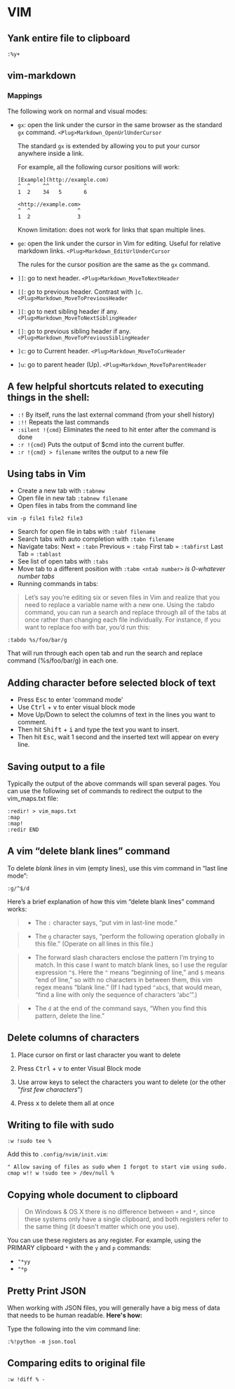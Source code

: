 # VIM

## Yank entire file to clipboard

```vim
:%y+
```

## vim-markdown 

### Mappings

The following work on normal and visual modes:

*   `gx`: open the link under the cursor in the same browser as the standard `gx` command. `<Plug>Markdown_OpenUrlUnderCursor`

    The standard `gx` is extended by allowing you to put your cursor anywhere inside a link.

    For example, all the following cursor positions will work:

    ```
    [Example](http://example.com)
    ^  ^    ^^   ^       ^
    1  2    34   5       6

    <http://example.com>
    ^  ^               ^
    1  2               3

    ```

    Known limitation: does not work for links that span multiple lines.

*   `ge`: open the link under the cursor in Vim for editing. Useful for relative markdown links. `<Plug>Markdown_EditUrlUnderCursor`

    The rules for the cursor position are the same as the `gx` command.

*   `]]`: go to next header. `<Plug>Markdown_MoveToNextHeader`

*   `[[`: go to previous header. Contrast with `]c`. `<Plug>Markdown_MoveToPreviousHeader`

*   `][`: go to next sibling header if any. `<Plug>Markdown_MoveToNextSiblingHeader`

*   `[]`: go to previous sibling header if any. `<Plug>Markdown_MoveToPreviousSiblingHeader`

*   `]c`: go to Current header. `<Plug>Markdown_MoveToCurHeader`

*   `]u`: go to parent header (Up). `<Plug>Markdown_MoveToParentHeader`

## A few helpful shortcuts related to executing things in the shell:

*   `:!` By itself, runs the last external command (from your shell history)
*   `:!!` Repeats the last commands
*   `:silent !{cmd}` Eliminates the need to hit enter after the command is done
*   `:r !{cmd}` Puts the output of $cmd into the current buffer.
*   `:r !{cmd} > filename` writes the output to a new file

## Using tabs in Vim

* Create a new tab with `:tabnew` 
* Open file in new tab `:tabnew filename`
* Open files in tabs from the command line

```shell
vim -p file1 file2 file3
```
* Search for open file in tabs with `:tabf filename`
* Search tabs with auto completion with `:tabn filename`
* Navigate tabs: Next = `:tabn` Previous = `:tabp` First tab = `:tabfirst` Last Tab = `:tablast`
* See list of open tabs with `:tabs`
* Move tab to a different position with `:tabm <ntab number>` _<tab number> is 0-whatever number tabs_ 
* Running commands in tabs:

> Let’s say you’re editing six or seven files in Vim and realize that you need to replace a variable name with a new one. Using the :tabdo command, you can run a search and replace through all of the tabs at once rather than changing each file individually. For instance, if you want to replace foo with bar, you’d run this:

```
:tabdo %s/foo/bar/g
```

That will run through each open tab and run the search and replace command (%s/foo/bar/g) in each one.

## Adding character before selected block of text

*   Press <kbd>Esc</kbd> to enter 'command mode'
*   Use <kbd>Ctrl</kbd> + <kbd>v</kbd> to enter visual block mode
*   Move Up/Down to select the columns of text in the lines you want to comment.
*   Then hit <kbd>Shift</kbd> + <kbd>i</kbd> and type the text you want to insert.
*   Then hit <kbd>Esc</kbd>, wait 1 second and the inserted text will appear on every line.

## Saving output to a file

Typically the output of the above commands will span several pages. You can use the following set of commands to redirect the output to the vim_maps.txt file:

```vim
:redir! > vim_maps.txt
:map
:map!
:redir END
```

## A vim “delete blank lines” command

To delete *blank lines* in vim (empty lines), use this vim command in “last line mode”:

```
:g/^$/d
```
Here’s a brief explanation of how this vim “delete blank lines” command works:

> * The `:` character says, “put vim in last\-line mode.”

> * The `g` character says, “perform the following operation globally in this file.” (Operate on all lines in this file.)

> * The forward slash characters enclose the pattern I’m trying to match. In this case I want to match blank lines, so I use the regular expression `^$`. Here the `^` means “beginning of line,” and `$` means “end of line,” so with no characters in between them, this vim regex means “blank line.” (If I had typed `^abc$`, that would mean, “find a line with only the sequence of characters ‘abc’”.)

> * The `d` at the end of the command says, “When you find this pattern, delete the line.”

## Delete columns of characters

1.  Place cursor on first or last character you want to delete

2.  Press <kbd>Ctrl</kbd> + <kbd>v</kbd> to enter Visual Block mode

3.  Use arrow keys to select the characters you want to delete (or the other "*first few characters*")

4.  Press <kbd>x</kbd> to delete them all at once

## Writing to file with sudo

```
:w !sudo tee %
```

Add this to `.config/nvim/init.vim`:

```
" Allow saving of files as sudo when I forgot to start vim using sudo.
cmap w!! w !sudo tee > /dev/null %
```

## Copying whole document to clipboard

> On Windows & OS X there is no difference between `+` and `*`, since these systems only have a single clipboard, and both registers refer to the same thing (it doesn't matter which one you use).

You can use these registers as any register. For example, using the PRIMARY clipboard `*` with the `y` and `p` commands:

*   `"*yy`
*   `"*p`

## Pretty Print JSON

When working with JSON files, you will generally have a big mess of data that needs to be human readable. **Here's how:**

Type the following into the vim command line:

`:%!python -m json.tool`

## Comparing edits to original file

```vim
:w !diff % -  
```

